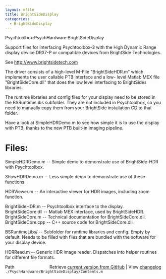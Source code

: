 ```yaml
---
layout: mfile
title: BrightSideDisplay
categories:
  - BrightSideDisplay
---
```


Psychtoolbox:PsychHardware:BrightSideDisplay

Support files for interfacing Psychtoolbox\-3 with the
High Dynamic Range display device DR37\-P or compatible
devices from BrightSide Technologies.

See http://www.brightsidetech.com

The driver consists of a high\-level M\-File "BrightSideHDR.m"
which implements the user callable PTB interface and a low\-
level Matlab MEX file "BrightSideCore.dll" that does the
low level interfacing to BrightSides libraries.

The runtime libraries and config files for your display
need to be stored in the BSRuntimeLibs subfolder. They
are not included in Psychtoolbox, so you need to manually
copy them from your BrightSide installation CD to that folder.

Have a look at SimpleHDRDemo.m to see how simple it is to use the
display with PTB, thanks to the new PTB built\-in imaging pipeline.

# Files:

SimpleHDRDemo.m       \-\- Simple demo to demonstrate use of BrightSide\-HDR with
                         Psychtoolbox.

ShowHDRDemo.m         \-\- Less simple demo to demonstrate use of these functions.

HDRViewer.m           \-\- An interactive viewer for HDR images, including
                         zoom function.

BrightSideHDR.m       \-\- Psychtoolbox interface to the display.
BrightSideCore.dll    \-\- Matlab MEX interface, used by BrightSideHDR.
BrightSideCore.m      \-\- Technical documentation for BrightSideCore.dll.
BrightSideCore.cpp    \-\- C\+\+ source code for BrightSideCore.dll.

BSRuntimeLibs/        \-\- Subfolder for runtime libraries and config.
                         Empty by default. Needs to be filled with files that
                         are bundled with the software for your display device.

HDRRead.m             \-\- Generic HDR image reader. Dispatches into helper
                         routines for different file formats.



<div class="code_header" style="text-align:right;">
  <span style="float:left;">Path&nbsp;&nbsp;</span> <span class="counter">Retrieve <a href=
  "https://raw.github.com/Psychtoolbox-3/Psychtoolbox-3/beta/./PsychHardware/BrightSideDisplay/Contents.m">current version from GitHub</a> | View <a href=
  "https://github.com/Psychtoolbox-3/Psychtoolbox-3/commits/beta/./PsychHardware/BrightSideDisplay/Contents.m">changelog</a></span>
</div>
<div class="code">
  <code>./PsychHardware/BrightSideDisplay/Contents.m</code>
</div>
